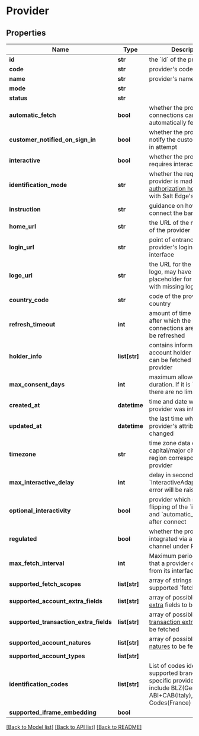# Provider

## Properties
Name | Type | Description | Notes
------------ | ------------- | ------------- | -------------
**id** | **str** | the &#x60;id&#x60; of the provider | 
**code** | **str** | provider&#x27;s code | 
**name** | **str** | provider&#x27;s name | 
**mode** | **str** |  | 
**status** | **str** |  | 
**automatic_fetch** | **bool** | whether the provider&#x27;s connections can be automatically fetched | 
**customer_notified_on_sign_in** | **bool** | whether the provider will notify the customer on log in attempt | 
**interactive** | **bool** | whether the provider requires interactive input | 
**identification_mode** | **str** | whether the request to the provider is made with your [authorization headers](/general/#client_provider_keys) or with Salt Edge&#x27;s. | 
**instruction** | **str** | guidance on how to connect the bank | 
**home_url** | **str** | the URL of the main page of the provider | 
**login_url** | **str** | point of entrance to provider&#x27;s login web interface | 
**logo_url** | **str** | the URL for the provider logo, may have a placeholder for providers with missing logos | 
**country_code** | **str** | code of the provider&#x27;s country | 
**refresh_timeout** | **int** | amount of time (in minutes) after which the provider&#x27;s connections are allowed to be refreshed | 
**holder_info** | **list[str]** | contains information on the account holder details that can be fetched from this provider | 
**max_consent_days** | **int** | maximum allowed consent duration. If it is &#x60;null&#x60;, then there are no limits | 
**created_at** | **datetime** | time and date when the provider was integrated | 
**updated_at** | **datetime** | the last time when any of provider&#x27;s attributes were changed | 
**timezone** | **str** | time zone data of capital/major city in a region corresponding to the provider | 
**max_interactive_delay** | **int** | delay in seconds before &#x60;InteractiveAdapterTimeout&#x60; error will be raised | 
**optional_interactivity** | **bool** | provider which supports flipping of the &#x60;interactive&#x60; and &#x60;automatic_fetch&#x60; flags after connect | 
**regulated** | **bool** | whether the provider is integrated via a regulated channel under PSD2 | 
**max_fetch_interval** | **int** | Maximum period of days that a provider can return from its interface | 
**supported_fetch_scopes** | **list[str]** | array of strings with supported &#x60;fetch_scopes&#x60; | 
**supported_account_extra_fields** | **list[str]** | array of possible [account extra](#accounts-extra) fields to be fetched | 
**supported_transaction_extra_fields** | **list[str]** | array of possible [transaction extra](#transactions-extra) fields to be fetched | 
**supported_account_natures** | **list[str]** | array of possible [account natures](#accounts-attributes) to be fetched | 
**supported_account_types** | **list[str]** |  | 
**identification_codes** | **list[str]** | List of codes identifying supported branches of a specific provider. It may include BLZ(Germany), ABI+CAB(Italy), Branch Codes(France) etc. | 
**supported_iframe_embedding** | **bool** |  | 

[[Back to Model list]](../README.md#documentation-for-models) [[Back to API list]](../README.md#documentation-for-api-endpoints) [[Back to README]](../README.md)

